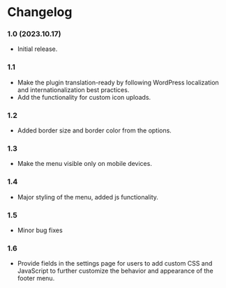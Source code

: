 # Changelog

### 1.0 (2023.10.17)
- Initial release.

### 1.1 
- Make the plugin translation-ready by following WordPress localization and internationalization best practices.
- Add the functionality for custom icon uploads.

### 1.2
- Added border size and border color from the options.

### 1.3
- Make the menu visible only on mobile devices.

### 1.4
- Major styling of the menu, added js functionality.

### 1.5
- Minor bug fixes

### 1.6
- Provide fields in the settings page for users to add custom CSS and JavaScript to further customize the behavior and appearance of the footer menu.
